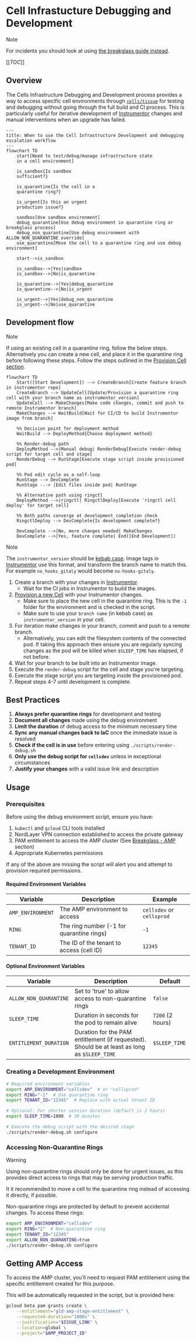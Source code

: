 
# Cell Infrastucture Debugging and Development

> [!note]
> For incidents you should look at using [the breakglass guide instead](./breakglass.md).

[[_TOC_]]

## Overview

The Cells Infrastructure Debugging and Development process provides a
way to access specific cell environments through [`cells/tissue`] for
testing and debugging without going through the full build and CI
process.  This is particularly useful for iterative development of
[Instrumentor] changes and manual interventions when an upgrade has
failed.

```mermaid
---
title: When to use the Cell Infrastructure Development and debugging escalation workflow
---
flowchart TD
    start[Need to test/debug/manage infrastructure state
    in a cell environment]

    is_sandbox{Is sandbox
    sufficient?}

    is_quarantine{Is the cell in a
    quarantine ring?}

    is_urgent{Is this an urgent
    production issue?}

    sandbox[Use sandbox environment]
    debug_quarantine[Use debug environment in quarantine ring or breakglass process]
    debug_non_quarantine[Use debug environment with ALLOW_NON_QUARANTINE override]
    use_quarantine[Move the cell to a quarantine ring and use debug environment]

    start-->is_sandbox

    is_sandbox-->|Yes|sandbox
    is_sandbox-->|No|is_quarantine

    is_quarantine-->|Yes|debug_quarantine
    is_quarantine-->|No|is_urgent

    is_urgent-->|Yes|debug_non_quarantine
    is_urgent-->|No|use_quarantine
```

## Development flow

> [!note]
> If using an existing cell in a quarantine ring, follow the below steps.
> Alternatively you can create a new cell, and place it in the quarantine ring before following these steps.
> Follow the steps outlined in the [Provision Cell section](./provisioning.md#how-to-de-provision-a-cell).

```mermaid
flowchart TD
    Start([Start Development]) --> CreateBranch[Create feature branch in instrumentor repo]
    CreateBranch --> UpdateCell[Update/Provision a quarantine ring cell with your branch name as instrumentor_version]
    UpdateCell --> MakeChanges[Make code changes, commit and push to remote Instrumentor branch]
    MakeChanges --> WaitBuild[Wait for CI/CD to build Instrumentor image from branch]

    %% Decision point for deployment method
    WaitBuild --> DeployMethod{Choose deployment method}

    %% Render-debug path
    DeployMethod -->|Manual debug| RenderDebug[Execute render-debug script for target cell and stage]
    RenderDebug --> RunStage[Execute stage script inside provisioned pod]

    %% Pod edit cycle as a self-loop
    RunStage --> DevComplete
    RunStage -.-> |Edit files inside pod| RunStage

    %% Alternative path using ringctl
    DeployMethod -->|ringctl| RingctlDeploy[Execute 'ringctl cell deploy' for target cell]

    %% Both paths converge at development completion check
    RingctlDeploy --> DevComplete{Is development complete?}

    DevComplete -->|No, more changes needed| MakeChanges
    DevComplete -->|Yes, feature complete| End([End Development])
```

> [!note]
> The `instrumentor_version` should be [kebab case](https://developer.mozilla.org/en-US/docs/Glossary/Kebab_case).
> Image tags in [Instrumentor] use this format, and transform the branch name to match this.
> For example `no_hooks_gitaly` would become `no-hooks-gitaly`.

1. Create a branch with your changes in [Instrumentor].
   - Wait for the CI jobs in Instrumentor to build the images.
2. [Provision a new Cell]((./provisioning.md#how-to-de-provision-a-cell)) with your Instrumentor changes.
   - Make sure to place the new cell in the quarantine ring.
     This is the `-1` folder for the environment and is checked in the script.
   - Make sure to use your `branch name` (in kebab case) as `instrumentor_version` in your cell.
3. For iteration make changes in your branch, commit and push to a remote branch.
   - Alternatively, you can edit the filesystem contents of the connected pod.
     If taking this approach then ensure you are regularly syncing changes as the pod will be killed when `$SLEEP_TIME` has elapsed, if not before.
4. Wait for your branch to be built into an Instrumentor image.
5. Execute the `render-debug` script for the cell and stage you're targeting.
6. Execute the stage script you are targeting inside the provisioned pod.
7. Repeat steps 4-7 until development is complete.

## Best Practices

1. **Always prefer quarantine rings** for development and testing
2. **Document all changes** made using the debug environment
3. **Limit the duration** of debug access to the minimum necessary time
4. **Sync any manual changes back to IaC** once the immediate issue is resolved
5. **Check if the cell is in use** before entering using `./scripts/render-debug.sh`
6. **Only use the debug script for `cellsdev`** unless in exceptional circumstances
7. **Justify your changes** with a valid issue link and description

## Usage

### Prerequisites

Before using the debug environment script, ensure you have:

1. `kubectl` and `gcloud` CLI tools installed
2. NordLayer VPN connection established to access the private gateway
3. PAM entitlement to access the AMP cluster (See [Breakglass - AMP](#getting-amp-access) section)
4. Appropriate Kubernetes permissions

If any of the above are missing the script will alert you and attempt to provision required permissions.

#### Required Environment Variables

| Variable          | Description                               | Example                   |
|-------------------|-------------------------------------------|---------------------------|
| `AMP_ENVIRONMENT` | The AMP environment to access             | `cellsdev` or `cellsprod` |
| `RING`            | The ring number (-1 for quarantine rings) | `-1`                      |
| `TENANT_ID`       | The ID of the tenant to access (cell ID)  | `12345`                   |

#### Optional Environment Variables

| Variable               | Description                                                                                  | Default          |
|------------------------|----------------------------------------------------------------------------------------------|------------------|
| `ALLOW_NON_QUARANTINE` | Set to 'true' to allow access to non-quarantine rings                                        | `false`          |
| `SLEEP_TIME`           | Duration in seconds for the pod to remain alive                                              | `7200` (2 hours) |
| `ENTITLEMENT_DURATION` | Duration for the PAM entitlement (if requested). Should be at least as long as `$SLEEP_TIME` | `$SLEEP_TIME`    |

### Creating a Development Environment

```sh
# Required environment variables
export AMP_ENVIRONMENT="cellsdev"  # or "cellsprod"
export RING="-1"  # Use quarantine ring
export TENANT_ID="12345"  # Replace with actual tenant ID

# Optional: For shorter session duration (default is 2 hours)
export SLEEP_TIME=1800  # 30 minutes

# Execute the debug script with the desired stage
./scripts/render-debug.sh configure
```

### Accessing Non-Quarantine Rings

> [!warning]
> Using non-quarantine rings should only be done for urgent issues, as this provides direct access to rings that may be serving production traffic.
>
> It it recommended to move a cell to the quarantine ring instead of accessing it directly, if possible.

Non-quarantine rings are protected by default to prevent accidental changes. To access these rings:

```sh
export AMP_ENVIRONMENT="cellsdev"
export RING="2"  # Non-quarantine ring
export TENANT_ID="12345"
export ALLOW_NON_QUARANTINE=true
./scripts/render-debug.sh configure
```

## Getting AMP Access

To access the AMP cluster, you'll need to request PAM entitlement using the specific entitlement created for this purpose.

This will be automatically requested in the script, but is provided here:

```sh
gcloud beta pam grants create \
    --entitlement="gld-amp-stage-entitlement" \
    --requested-duration="1800s" \
    --justification="$ISSUE_LINK" \
    --location=global \
    --project="$AMP_PROJECT_ID"
```

[Instrumentor]: https://gitlab.com/gitlab-com/gl-infra/gitlab-dedicated/instrumentor
[`cells/tissue`]: https://ops.gitlab.net/gitlab-com/gl-infra/cells/tissue
